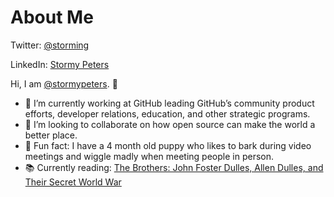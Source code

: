 # About Me

Twitter: [@storming](https://twitter.com/storming)

LinkedIn: [Stormy Peters](https://www.linkedin.com/in/stormy/)

Hi, I am [@stormypeters](https://github.com/stormypeters). 👋

- 🔭 I’m currently working at GitHub leading GitHub’s community product efforts, developer relations, education, and other strategic programs.
- 👯 I’m looking to collaborate on how open source can make the world a better place.
- :dog: Fun fact: I have a 4 month old puppy who likes to bark during video meetings and wiggle madly when meeting people in person.
- 📚 Currently reading: [The Brothers: John Foster Dulles, Allen Dulles, and Their Secret World War](https://amzn.to/3sNp40N)
